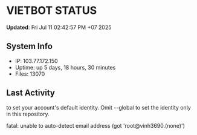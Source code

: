 # VIETBOT STATUS
**Updated**: Fri Jul 11 02:42:57 PM +07 2025

## System Info
- IP: 103.77.172.150
- Uptime: up 5 days, 18 hours, 30 minutes
- Files: 13070

## Last Activity

to set your account's default identity.
Omit --global to set the identity only in this repository.

fatal: unable to auto-detect email address (got 'root@vinh3690.(none)')
